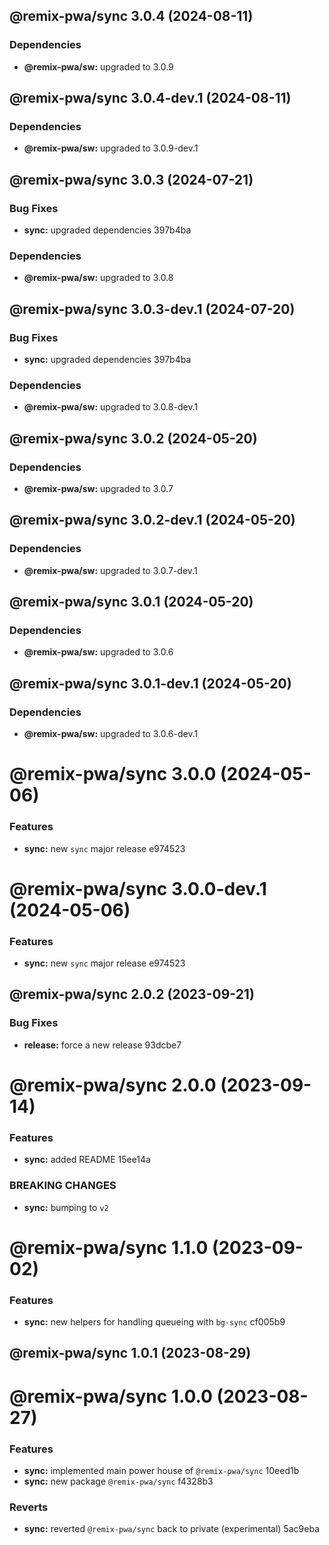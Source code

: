## @remix-pwa/sync 3.0.4 (2024-08-11)





### Dependencies

* **@remix-pwa/sw:** upgraded to 3.0.9

## @remix-pwa/sync 3.0.4-dev.1 (2024-08-11)





### Dependencies

* **@remix-pwa/sw:** upgraded to 3.0.9-dev.1

## @remix-pwa/sync 3.0.3 (2024-07-21)


### Bug Fixes

* **sync:** upgraded dependencies 397b4ba





### Dependencies

* **@remix-pwa/sw:** upgraded to 3.0.8

## @remix-pwa/sync 3.0.3-dev.1 (2024-07-20)


### Bug Fixes

* **sync:** upgraded dependencies 397b4ba





### Dependencies

* **@remix-pwa/sw:** upgraded to 3.0.8-dev.1

## @remix-pwa/sync 3.0.2 (2024-05-20)





### Dependencies

* **@remix-pwa/sw:** upgraded to 3.0.7

## @remix-pwa/sync 3.0.2-dev.1 (2024-05-20)





### Dependencies

* **@remix-pwa/sw:** upgraded to 3.0.7-dev.1

## @remix-pwa/sync 3.0.1 (2024-05-20)





### Dependencies

* **@remix-pwa/sw:** upgraded to 3.0.6

## @remix-pwa/sync 3.0.1-dev.1 (2024-05-20)





### Dependencies

* **@remix-pwa/sw:** upgraded to 3.0.6-dev.1

# @remix-pwa/sync 3.0.0 (2024-05-06)


### Features

* **sync:** new `sync` major release e974523

# @remix-pwa/sync 3.0.0-dev.1 (2024-05-06)


### Features

* **sync:** new `sync` major release e974523

## @remix-pwa/sync 2.0.2 (2023-09-21)


### Bug Fixes

* **release:** force a new release 93dcbe7

# @remix-pwa/sync 2.0.0 (2023-09-14)


### Features

* **sync:** added README 15ee14a


### BREAKING CHANGES

* **sync:** bumping to `v2`

# @remix-pwa/sync 1.1.0 (2023-09-02)


### Features

* **sync:** new helpers for handling queueing with `bg-sync` cf005b9

## @remix-pwa/sync 1.0.1 (2023-08-29)

# @remix-pwa/sync 1.0.0 (2023-08-27)


### Features

* **sync:** implemented main power house of `@remix-pwa/sync` 10eed1b
* **sync:** new package `@remix-pwa/sync` f4328b3


### Reverts

* **sync:** reverted `@remix-pwa/sync` back to private (experimental) 5ac9eba

